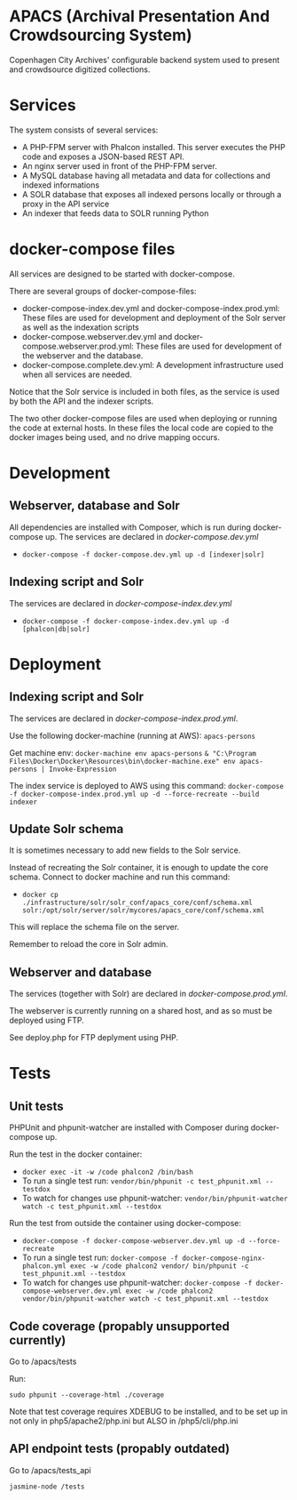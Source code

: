 # APACS (Archival Presentation And Crowdsourcing System)
Copenhagen City Archives' configurable backend system used to present and crowdsource digitized collections.

# Services
The system consists of several services:

* A PHP-FPM server with Phalcon installed. This server executes the PHP code and exposes a JSON-based REST API.
* An nginx server used in front of the PHP-FPM server.
* A MySQL database having all metadata and data for collections and indexed informations
* A SOLR database that exposes all indexed persons locally or through a proxy in the API service
* An indexer that feeds data to SOLR running Python

# docker-compose files
All services are designed to be started with docker-compose.

There are several groups of docker-compose-files:
* docker-compose-index.dev.yml and docker-compose-index.prod.yml: These files are used for development and deployment of the Solr server as well as the indexation scripts
* docker-compose.webserver.dev.yml and docker-compose.webserver.prod.yml: These files are used for development of the webserver and the database.
* docker-compose.complete.dev.yml: A development infrastructure used when all services are needed.

Notice that the Solr service is included in both files, as the service is used by both the API and the indexer scripts.

The two other docker-compose files are used when deploying or running the code at external hosts. In these files the local code are copied to the docker images being used, and no drive mapping occurs.

# Development
## Webserver, database and Solr
All dependencies are installed with Composer, which is run during docker-compose up.
The services are declared in *docker-compose.dev.yml*

* ``
docker-compose -f docker-compose.dev.yml up -d [indexer|solr]
``
## Indexing script and Solr
The services are declared in *docker-compose-index.dev.yml*

* ``
docker-compose -f docker-compose-index.dev.yml up -d [phalcon|db|solr]
``

# Deployment
## Indexing script and Solr
The services are declared in *docker-compose-index.prod.yml*.

Use the following docker-machine (running at AWS): ``apacs-persons``

Get machine env:
``docker-machine env apacs-persons``
``& "C:\Program Files\Docker\Docker\Resources\bin\docker-machine.exe" env apacs-persons | Invoke-Expression``

The index service is deployed to AWS using this command:
``docker-compose -f docker-compose-index.prod.yml up -d --force-recreate --build indexer``

## Update Solr schema
It is sometimes necessary to add new fields to the Solr service.

Instead of recreating the Solr container, it is enough to update the core schema.
Connect to docker machine and run this command:

* ``docker cp ./infrastructure/solr/solr_conf/apacs_core/conf/schema.xml solr:/opt/solr/server/solr/mycores/apacs_core/conf/schema.xml``

This will replace the schema file on the server.

Remember to reload the core in Solr admin.

## Webserver and database
The services (together with Solr) are declared in *docker-compose.prod.yml*.

The webserver is currently running on a shared host, and as so must be deployed using FTP.

See deploy.php for FTP deplyment using PHP.

# Tests

## Unit tests

PHPUnit and phpunit-watcher are installed with Composer during docker-compose up.

Run the test in the docker container:
* ``docker exec -it -w /code phalcon2 /bin/bash``
* To run a single test run: ``vendor/bin/phpunit -c test_phpunit.xml --testdox``
* To watch for changes use phpunit-watcher: ``vendor/bin/phpunit-watcher watch -c test_phpunit.xml --testdox``

Run the test from outside the container using docker-compose:
* ``docker-compose -f docker-compose-webserver.dev.yml up -d --force-recreate``
* To run a single test run: ``docker-compose -f docker-compose-nginx-phalcon.yml exec -w /code phalcon2 vendor/
bin/phpunit -c test_phpunit.xml --testdox``
* To watch for changes use phpunit-watcher: ``docker-compose -f docker-compose-webserver.dev.yml exec -w /code phalcon2 vendor/bin/phpunit-watcher watch -c test_phpunit.xml --testdox``


## Code coverage (propably unsupported currently)

Go to /apacs/tests

Run:
```
sudo phpunit --coverage-html ./coverage
```

Note that test coverage requires XDEBUG to be installed, and to be set up in not only in php5/apache2/php.ini but ALSO in /php5/cli/php.ini

## API endpoint tests (propably outdated)
Go to /apacs/tests_api
```
jasmine-node /tests
```